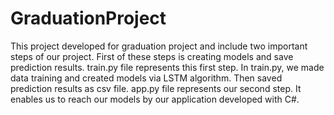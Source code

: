 # GraduationProject
This project developed for graduation project and include two important steps of our project. First of these steps is creating models and save prediction results. train.py file represents this first step. In train.py, we made data training and created models via LSTM algorithm. Then saved prediction results as csv file. app.py file represents our second step. It enables us to reach our models by our application developed with C#.
